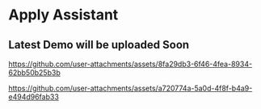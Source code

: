 # Apply Assistant

## Latest Demo will be uploaded Soon


https://github.com/user-attachments/assets/8fa29db3-6f46-4fea-8934-62bb50b25b3b



https://github.com/user-attachments/assets/a720774a-5a0d-4f8f-b4a9-e494d96fab33


